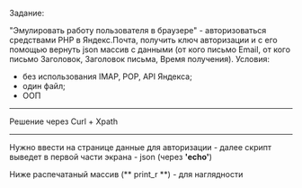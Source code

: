 Задание: 

"Эмулировать работу пользователя в браузере" - авторизоваться
средствами PHP в Яндекс.Почта, получить ключ авторизации и  с его помощью вернуть json массив с данными (от кого письмо Email, от кого
письмо Заголовок, Заголовок письма, Время получения).
Условия:
- без использования IMAP, POP, API Яндекса;
- один файл;
- ООП
------------------------------------------------------------

Решение через Curl + Xpath

------------------------------------------------------------

Нужно ввести на странице данные для авторизации - далее скрипт выведет в первой части экрана - json (через **'echo'**)

Ниже распечатаный массив (** print_r **) - для наглядности

